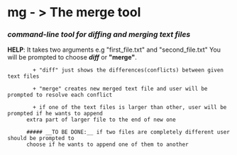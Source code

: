 # mg - > The merge tool
### _command-line tool for diffing and merging text files_

__HELP__: It takes two arguments e.g "first_file.txt" and "second_file.txt"
          You will be prompted to choose __*diff*__ or __"merge"__.
          
            + "diff" just shows the differences(conflicts) between given text files
          
            + "merge" creates new merged text file and user will be prompted to resolve each conflict
          
            + if one of the text files is larger than other, user will be prompted if he wants to append
          extra part of larger file to the end of new one
          
          ##### __TO BE DONE:__ if two files are completely different user should be prompted to
          choose if he wants to append one of them to another
